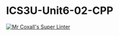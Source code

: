 # ICS3U-Unit6-02-CPP

[![Mr Coxall's Super Linter](https://github.com/maliksalem1/ICS3U-Unit6-02-CPP/workflows/Mr%20Coxall's%20Super%20Linter/badge.svg)](https://github.com/maliksalem1/ICS3U-Unit6-02-CPP/actions/)
